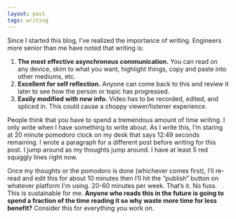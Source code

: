 ```yaml
---
layout: post
tags: writing
---
```


Since I started this blog, I’ve realized the importance of writing. Engineers more senior than me have noted that writing is:

1. **The most effective asynchronous communication.** You can read on any device, skim to what you want, highlight things, copy and paste into other mediums, etc.
2. **Excellent for self reflection.** Anyone can come back to this and review it later to see how the person or topic has progressed.
3. **Easily modified with new info.** Video has to be recorded, edited, and spliced in. This could cause a choppy viewer/listener experience.

People think that you have to spend a tremendous amount of time writing. I only write when I have something to write about. As I write this, I’m staring at 20 minute pomodoro clock on my desk that says 12:49 seconds remaining. I wrote a paragraph for a different post before writing for this post. I jump around as my thoughts jump around. I have at least 5 red squiggly lines right now. 

Once my thoughts or the pomodoro is done (whichever comes first), I’ll re-read and edit this for about 10 minutes then I’ll hit the “publish” button on whatever platform I'm using. 20-60 minutes per week. That’s it. No fuss. This is sustainable for me. **Anyone who reads this in the future is going to spend a fraction of the time reading it so why waste more time for less benefit?** Consider this for everything you work on.

